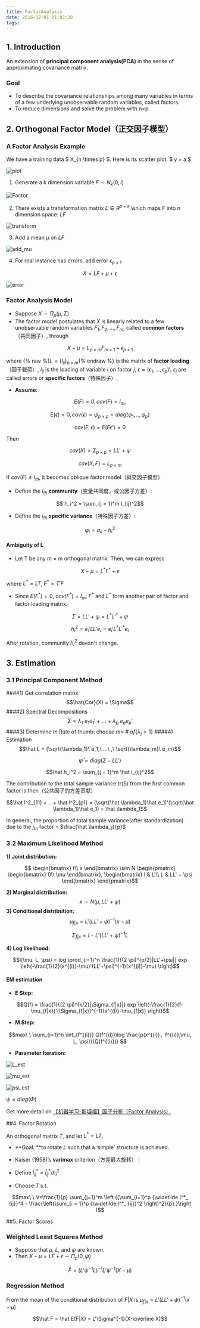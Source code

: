 ```yaml
---
title: FactorAnalysis
date: 2016-12-01 21:03:28
tags:
---
```


## 1. Introduction
 An extension of **principal component analysis(PCA)** in the sense of approximating covariance matrix.
### Goal
- To describe the covariance relationships among many variables in terms of a few underlying unobservable random variables, called factors.
- To reduce dimensions and solve the problem with n<p.

## 2. Orthogonal Factor Model（正交因子模型）
### A Factor Analysis Example
We have a  training data $ X_{n \times p} $. Here is its scatter plot. $ y = a $

![plot](http://images.cnblogs.com/cnblogs_com/jerrylead/201105/201105111557474219.png)

1. Generate a k dimension variable $F \sim N_k(0,I)$

![Factor](http://images.cnblogs.com/cnblogs_com/jerrylead/201105/201105111557493007.png)

2. There exists a transformation matrix $L \in R^{p \times k}$ which maps F into n dimension space: $LF$

![transform](http://images.cnblogs.com/cnblogs_com/jerrylead/201105/20110511155750367.png)

3. Add a mean $\mu$ on $LF$

![add_mu](http://images.cnblogs.com/cnblogs_com/jerrylead/201105/201105111557566675.png)

4. For real  instance has errors, add error $\epsilon_{p \times 1}$

$$X = LF+\mu + \epsilon$$

![error](http://images.cnblogs.com/cnblogs_com/jerrylead/201105/201105111558042959.png)

### Factor Analysis Model
- Suppose $X \sim \Pi_p(\mu, \Sigma)$
- The factor model postulates that $X$ is linearly related to a few unobservable random variables $F_1,F_2,...,F_m$, called **common factors**（共同因子）, through

$$X- \mu = L_{p \times m}F_{m \times 1} + \epsilon_{p \times 1}$$

where {% raw %}$L = (l_{ij})_{p \times m}${% endraw %} is the matrix of **factor loading**（因子载荷）, $l_{ij}$ is the loading of variable $i$ on factor $j$, $\epsilon = (\epsilon_1, . . . , \epsilon_p)′$, $\epsilon_i$ are called errors or **specific factors**（特殊因子）.
- **Assume**: 

$$E(F) = 0, cov(F) = I_m, $$

$$E(\epsilon) = 0, cov(\epsilon) = \psi_{p \times p} = diag(\varphi_1,.., \varphi_p)$$

$$cov(F, \epsilon) = E(F \epsilon ') = 0$$

Then

$$cov(X) = \Sigma_{p \times p} = LL' + \psi$$

$$cov(X, F)  = L_{p \times m}$$

If $cov(F) \ne I_m$, it becomes oblique factor model（斜交因子模型）

- Define the $i_{th}$ **community**（变量共同度，或公因子方差）:

$$ h_i^2 = \sum_{j = 1}^m l_{ij}^2$$

- Define the $i_{th}$ **specific variance**（特殊因子方差）:

$$\varphi_i = \sigma_{ii} - h_i^2$$

#### Ambiguity of L

- Let T be any m × m orthogonal matrix. Then, we can express

$$X- \mu = L^*F^* + \epsilon$$

where $L^* = LT$, $F^* = T'F$

- Since $E(F^*) = 0$, $cov(F^*) = I_{m}$, $F^*$ and $L^*$ form another pair of factor and factor loading matrix.

$$ \Sigma = LL' + \psi = L^* L'^{*}  + \psi$$

$$h_i^2 = e_i'LL'e_i = e_i'L^*L'^*e_i$$

After rotation, community $h_i^2$ doesn't change.

## 3. Estimation
### 3.1 Principal Component Method 
####1) Get correlation matrix
$$\hat{Cor}(X) = \Sigma$$
####2) Spectral Decompositions
$$\Sigma = \lambda_1\ e_1e_1'\ +\ ...\ +\ \lambda_p\ e_pe_p'$$
####3) Determine $m$
Rule of thumb: choose $m =\ \# \ of \{\lambda_j>1\}$
####4) Estimation
$$\hat L = (\sqrt{\lambda_1}\ e_1,\ ...\ ,\ \sqrt{\lambda_m}\ e_m)$$

$$\hat \psi = diag(\Sigma - LL')$$

$$\hat h_i^2 = \sum_{j = 1}^m \hat l_{ij}^2$$

The contribution to the total sample variance tr(S) from the first common factor is then（公共因子的方差贡献）

$$\hat l^2_{11} + ...+ \hat l^2_{p1} = (\sqrt{\hat \lambda_1}\hat e_1)'(\sqrt{\hat \lambda_1}\hat e_1) = \hat \lambda_1$$

In general, the proportion of total sample variance(after standardization) due to the $j_{th}$ factor = $\frac{\hat \lambda_j}{p}$

### 3.2 Maximum Likelihood Method

**1) Joint distribution:**

$$
\begin{bmatrix}
 f\\
 x
 \end{bmatrix} \sim N \begin{pmatrix}
 \begin{bmatrix} 0\\
 \mu
 \end{bmatrix}, \begin{bmatrix}
 I & L'\\
 L & LL' + \psi
 \end{bmatrix}
 \end{pmatrix}$$
 
**2) Marginal distribution:**
$$x \sim N(\mu, LL'+\psi)$$
**3) Conditional distribution:**
$$\mu_{f|x} = L'(LL'+\psi)^{-1}(x-\mu)$$

$$\Sigma_{f|x} = I - L'(LL'+\psi)^{-1}L$$

**4) Log likelihood:** 

$$l(\mu, L, \psi) = log \prod_{i=1}^n \frac{1}{(2 \pi)^{p/2}|LL'+\psi|} exp \left(-\frac{1}{2}(x^{(i)}-\mu)'(LL'+\psi)^{-1}(x^{(i)}-\mu)  \right)$$

#### EM estimation

- **E Step:**

$$Q(f) = \frac{1}{(2 \pi)^{k/2}|\Sigma_{f|x}|} exp \left(-\frac{1}{2}(f-\mu_{f|x})'(\Sigma_{f|x})^{-1}(x^{(i)}-\mu_{f|x})  \right)$$

- **M Step:**

$$max\ \ \sum_{i=1}^n \int_{f^{(i)}} Q(f^{(i)})log \frac{p(x^{(i)}，f^{(i)};\mu, L, \psi)}{Q(f^{(i)})} $$

- **Parameter Iteration:**

![L_est](http://images.cnblogs.com/cnblogs_com/jerrylead/201105/201105111558444306.png)

![mu_est](http://images.cnblogs.com/cnblogs_com/jerrylead/201105/201105111558474881.png)

![psi_est](http://images.cnblogs.com/cnblogs_com/jerrylead/201105/201105111558484749.jpg)

$\psi = diag(\Phi)$

Get more detail on [【机器学习-斯坦福】因子分析（Factor Analysis） ](http://blog.csdn.net/littleqqqqq/article/details/50899717)

##4. Factor Rotation

An orthogonal matrix $T$, and let $L^* = LT$.

- **Goal: **to rotate $L$ such that a ‘simple’ structure is achieved.

- Kaiser (1958)’s **varimax** criterion（方差最大旋转） :
 - Define $\widetilde l^*_ {ij} = \hat l^*_{ij}/h_i^2$
 - Choose $T$ s.t.
 
$$max\ \ V=\frac{1}{p} \sum_{j=1}^m \left ({\sum_{i=1}^p {\widetilde l^*_ {ij}}^4 - \frac{\left(\sum_{i = 1}^p {\widetilde l^*_ {ij}}^2 \right)^2}{p} }\right )$$


##5. Factor Scores

### Weighted Least Squares Method

- Suppose that $\mu$, $L$, and $\psi$ are known.
- Then $X-\mu = LF + \epsilon \sim \Pi_p(0, \psi)$

$$\hat F = (L' \psi ^{-1}L)^{-1}L' \psi^{-1} (X-\mu)$$

### Regression Method

From the mean of the conditional distribution of $F|X$ is $\mu_{f|x} = L'(LL'+\psi)^{-1}(x-\mu)$

$$\hat F = \hat E(F|X) = L'\Sigma^{-1}(X-\overline X)$$




